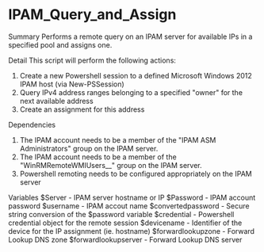 # IPAM_Query_and_Assign
Summary
Performs a remote query on an IPAM server for available IPs in a specified pool and assigns one.

Detail
This script will perform the following actions:
1. Create a new Powershell session to a defined Microsoft Windows 2012 IPAM host (via New-PSSession)
2. Query IPv4 address ranges belonging to a specified "owner" for the next available address
3. Create an assignment for this address

Dependencies
1. The IPAM account needs to be a member of the "IPAM ASM Administrators" group on the IPAM server.
2. The IPAM account needs to be a member of the "WinRMRemoteWMIUsers__" group on the IPAM server.
3. Powershell remoting needs to be configured appropriately on the IPAM server

Variables
$Server - IPAM server hostname or IP
$Password - IPAM account password
$username - IPAM accout name
$convertedpassword - Secure string conversion of the $password variable
$credential - Powershell credential object for the remote session
$devicename - Identifier of the device for the IP assignment (ie. hostname)
$forwardlookupzone - Forward Lookup DNS zone
$forwardlookupserver - Forward Lookup DNS server
